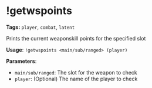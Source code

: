 # !getwspoints

**Tags:** `player`, `combat`, `latent`

Prints the current weaponskill points for the specified slot

**Usage**: `!getwspoints <main/sub/ranged> (player)`

**Parameters**:
- `main/sub/ranged`: The slot for the weapon to check
- `player`: (Optional) The name of the player to check
